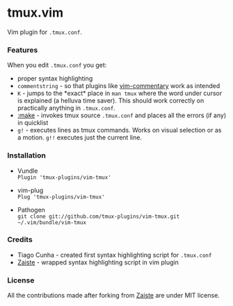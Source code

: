 # tmux.vim

Vim plugin for `.tmux.conf`.

### Features

When you edit `.tmux.conf` you get:

* proper syntax highlighting
* `commentstring` - so that plugins like
  [vim-commentary](https://github.com/tpope/vim-commentary) work as intended
* `K` - jumps to the \*exact* place in `man tmux` where the word under cursor is
  explained (a helluva time saver). This should work correctly on practically
  anything in `.tmux.conf`.
* [:make](http://vimdoc.sourceforge.net/htmldoc/quickfix.html#:make) - invokes
  tmux source `.tmux.conf` and places all the errors (if any) in quicklist
* `g!` - executes lines as tmux commands. Works on visual selection or as a
  motion. `g!!` executes just the current line.

### Installation

* Vundle<br/>
`Plugin 'tmux-plugins/vim-tmux'`

* vim-plug<br/>
`Plug 'tmux-plugins/vim-tmux'`

* Pathogen<br/>
`git clone git://github.com/tmux-plugins/vim-tmux.git ~/.vim/bundle/vim-tmux`

### Credits

* Tiago Cunha - created first syntax highlighting script for `.tmux.conf`
* [Zaiste](https://github.com/zaiste) - wrapped syntax highlighting script in
  vim plugin

### License

All the contributions made after forking from
[Zaiste](https://github.com/zaiste) are under MIT license.
